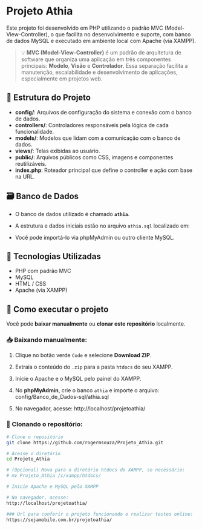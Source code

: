 # Projeto Athia

Este projeto foi desenvolvido em PHP utilizando o padrão MVC (Model-View-Controller), o que facilita no desenvolvimento e suporte, com banco de dados MySQL e executado em ambiente local com Apache (via XAMPP).

> 💡 **MVC (Model-View-Controller)** é um padrão de arquitetura de software que organiza uma aplicação em três componentes principais: **Modelo**, **Visão** e **Controlador**. Essa separação facilita a manutenção, escalabilidade e desenvolvimento de aplicações, especialmente em projetos web.

## 📁 Estrutura do Projeto

- **config/**: Arquivos de configuração do sistema e conexão com o banco de dados.
- **controllers/**: Controladores responsáveis pela lógica de cada funcionalidade.
- **models/**: Modelos que lidam com a comunicação com o banco de dados.
- **views/**: Telas exibidas ao usuário.
- **public/**: Arquivos públicos como CSS, imagens e componentes reutilizáveis.
- **index.php**: Roteador principal que define o controller e ação com base na URL.

## 🗃️ Banco de Dados

- O banco de dados utilizado é chamado **`athia`**.
- A estrutura e dados iniciais estão no arquivo `athia.sql` localizado em:
  

- Você pode importá-lo via phpMyAdmin ou outro cliente MySQL.

## 🧩 Tecnologias Utilizadas

- PHP com padrão MVC
- MySQL
- HTML / CSS
- Apache (via XAMPP)

## 🚀 Como executar o projeto

Você pode **baixar manualmente** ou **clonar este repositório** localmente.

### 📥 Baixando manualmente:

1. Clique no botão verde `Code` e selecione **Download ZIP**.
2. Extraia o conteúdo do `.zip` para a pasta `htdocs` do seu XAMPP.
3. Inicie o Apache e o MySQL pelo painel do XAMPP.
4. No **phpMyAdmin**, crie o banco `athia` e importe o arquivo:
config/Banco_de_Dados-sql/athia.sql

5. No navegador, acesse:
http://localhost/projetoathia/


### 🔁 Clonando o repositório:

```bash
# Clone o repositório
git clone https://github.com/rogermsouza/Projeto_Athia.git

# Acesse o diretório
cd Projeto_Athia

# (Opcional) Mova para o diretório htdocs do XAMPP, se necessário:
# mv Projeto_Athia /c/xampp/htdocs/

# Inicie Apache e MySQL pelo XAMPP

# No navegador, acesse:
http://localhost/projetoathia/

### Url para conferir o projeto funcionando e realizar testes online:
https://sejamobile.com.br/projetoathia/
